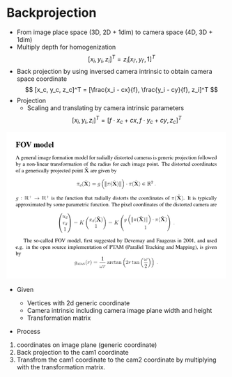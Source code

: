 # Backprojection
- From image place space (3D, 2D + 1dim) to camera space (4D, 3D + 1dim)
- Multiply depth for homogenization
$$
[x_i, y_i, z_i]^T = z_i[x_{i'}, y_{i'}, 1]^T
$$
- Back projection by using inversed camera intrinsic to obtain camera space coordinate
$$
[x_c, y_c, z_c]^T = [\frac{x_i - cx}{f}, \frac{y_i - cy}{f}, z_i]^T
$$
- Projection
  - Scaling and translating by camera intrinsic parameters
    $$
    [x_{i}, y_{i}, z_{i}]^T = [f \cdot x_c + cx, f \cdot y_c + cy, z_c]^T 
    $$

![](fov.png)

- Given
  - Vertices with 2d generic coordinate
  - Camera intrinsic including camera image plane width and height
  - Transformation matrix

- Process
1. coordinates on image plane (generic coordinate)
2. Back projection to the cam1 coordinate
3. Transfrom the cam1 coordinate to the cam2 coordinate by multiplying with the transformation matrix.